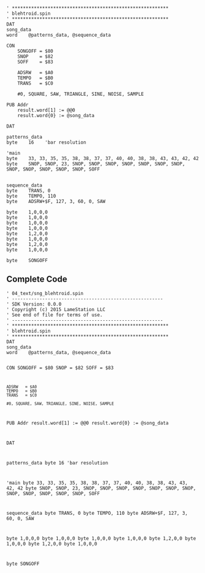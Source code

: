 <pre><code>&#39; *********************************************************
&#39; blehtroid.spin
&#39; *********************************************************
DAT    
song_data
word    @patterns_data, @sequence_data

CON
    SONGOFF = $80
    SNOP    = $82
    SOFF    = $83
    
    ADSRW   = $A0
    TEMPO   = $B0
    TRANS   = $C0
    
    #0, SQUARE, SAW, TRIANGLE, SINE, NOISE, SAMPLE
    
PUB Addr
    result.word[1] := @@0
    result.word{0} := @song_data

DAT    

patterns_data
byte    16    &#39;bar resolution

&#39;main
byte    33, 33, 35, 35, 38, 38, 37, 37, 40, 40, 38, 38, 43, 43, 42, 42
byte    SNOP, SNOP, 23, SNOP, SNOP, SNOP, SNOP, SNOP, SNOP, SNOP, SNOP, SNOP, SNOP, SNOP, SNOP, SOFF


sequence_data
byte    TRANS, 0
byte    TEMPO, 110
byte    ADSRW+$F, 127, 3, 60, 0, SAW

byte    1,0,0,0
byte    1,0,0,0
byte    1,0,0,0
byte    1,0,0,0
byte    1,2,0,0
byte    1,0,0,0
byte    1,2,0,0
byte    1,0,0,0

byte    SONGOFF</code></pre>
<h2 id="complete-code">Complete Code</h2>
<pre><code>&#39; 04_text/sng_blehtroid.spin
&#39; -------------------------------------------------------
&#39; SDK Version: 0.0.0
&#39; Copyright (c) 2015 LameStation LLC
&#39; See end of file for terms of use.
&#39; -------------------------------------------------------
&#39; *********************************************************
&#39; blehtroid.spin
&#39; *********************************************************
DAT    
song_data
word    @patterns_data, @sequence_data

CON
    SONGOFF = $80
    SNOP    = $82
    SOFF    = $83
    
    ADSRW   = $A0
    TEMPO   = $B0
    TRANS   = $C0
    
    #0, SQUARE, SAW, TRIANGLE, SINE, NOISE, SAMPLE
    
PUB Addr
    result.word[1] := @@0
    result.word{0} := @song_data

DAT    

patterns_data
byte    16    &#39;bar resolution

&#39;main
byte    33, 33, 35, 35, 38, 38, 37, 37, 40, 40, 38, 38, 43, 43, 42, 42
byte    SNOP, SNOP, 23, SNOP, SNOP, SNOP, SNOP, SNOP, SNOP, SNOP, SNOP, SNOP, SNOP, SNOP, SNOP, SOFF


sequence_data
byte    TRANS, 0
byte    TEMPO, 110
byte    ADSRW+$F, 127, 3, 60, 0, SAW

byte    1,0,0,0
byte    1,0,0,0
byte    1,0,0,0
byte    1,0,0,0
byte    1,2,0,0
byte    1,0,0,0
byte    1,2,0,0
byte    1,0,0,0

byte    SONGOFF

</code></pre>
